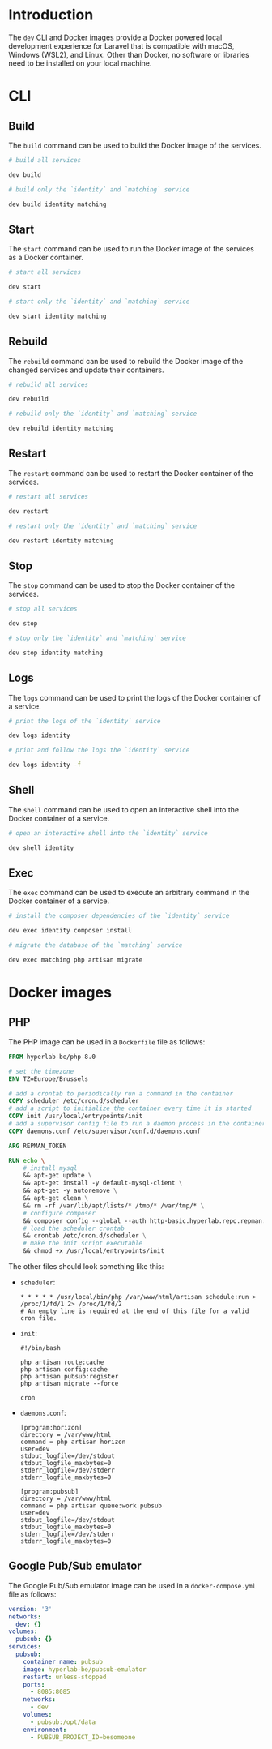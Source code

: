 # Introduction

The `dev` [CLI](#cli) and [Docker images](#docker-images) provide a Docker powered local development experience for Laravel that is compatible with macOS, Windows (WSL2), and Linux. Other than Docker, no software or libraries need to be installed on your local machine.

# CLI

## Build

The `build` command can be used to build the Docker image of the services.

```bash
# build all services

dev build

# build only the `identity` and `matching` service

dev build identity matching
```

## Start

The `start` command can be used to run the Docker image of the services as a Docker container.

```bash
# start all services

dev start

# start only the `identity` and `matching` service

dev start identity matching
```

## Rebuild

The `rebuild` command can be used to rebuild the Docker image of the changed services and update their containers.

```bash
# rebuild all services

dev rebuild

# rebuild only the `identity` and `matching` service

dev rebuild identity matching
```

## Restart

The `restart` command can be used to restart the Docker container of the services.

```bash
# restart all services

dev restart

# restart only the `identity` and `matching` service

dev restart identity matching
```

## Stop

The `stop` command can be used to stop the Docker container of the services.

```bash
# stop all services

dev stop

# stop only the `identity` and `matching` service

dev stop identity matching
```

## Logs

The `logs` command can be used to print the logs of the Docker container of a service.

```bash
# print the logs of the `identity` service

dev logs identity

# print and follow the logs the `identity` service

dev logs identity -f
```

## Shell

The `shell` command can be used to open an interactive shell into the Docker container of a service.

```bash
# open an interactive shell into the `identity` service

dev shell identity
```

## Exec

The `exec` command can be used to execute an arbitrary command in the Docker container of a service.

```bash
# install the composer dependencies of the `identity` service

dev exec identity composer install

# migrate the database of the `matching` service

dev exec matching php artisan migrate
```

# Docker images

## PHP

The PHP image can be used in a `Dockerfile` file as follows:

```dockerfile
FROM hyperlab-be/php-8.0

# set the timezone
ENV TZ=Europe/Brussels

# add a crontab to periodically run a command in the container
COPY scheduler /etc/cron.d/scheduler
# add a script to initialize the container every time it is started
COPY init /usr/local/entrypoints/init
# add a supervisor config file to run a daemon process in the container
COPY daemons.conf /etc/supervisor/conf.d/daemons.conf

ARG REPMAN_TOKEN

RUN echo \
    # install mysql
    && apt-get update \
    && apt-get install -y default-mysql-client \
    && apt-get -y autoremove \
    && apt-get clean \
    && rm -rf /var/lib/apt/lists/* /tmp/* /var/tmp/* \
    # configure composer
    && composer config --global --auth http-basic.hyperlab.repo.repman.io token $REPMAN_TOKEN \
    # load the scheduler crontab
    && crontab /etc/cron.d/scheduler \
    # make the init script executable
    && chmod +x /usr/local/entrypoints/init
```

The other files should look something like this:

- `scheduler`:

    ```
    * * * * * /usr/local/bin/php /var/www/html/artisan schedule:run > /proc/1/fd/1 2> /proc/1/fd/2
    # An empty line is required at the end of this file for a valid cron file.
    ```

- `init`:

    ```
    #!/bin/bash

    php artisan route:cache
    php artisan config:cache
    php artisan pubsub:register
    php artisan migrate --force

    cron
    ```

- `daemons.conf`:

    ```
    [program:horizon]
    directory = /var/www/html
    command = php artisan horizon
    user=dev
    stdout_logfile=/dev/stdout
    stdout_logfile_maxbytes=0
    stderr_logfile=/dev/stderr
    stderr_logfile_maxbytes=0

    [program:pubsub]
    directory = /var/www/html
    command = php artisan queue:work pubsub
    user=dev
    stdout_logfile=/dev/stdout
    stdout_logfile_maxbytes=0
    stderr_logfile=/dev/stderr
    stderr_logfile_maxbytes=0
    ```

## Google Pub/Sub emulator

The Google Pub/Sub emulator image can be used in a `docker-compose.yml` file as follows:

```yaml
version: '3'
networks:
  dev: {}
volumes:
  pubsub: {}
services:
  pubsub:
    container_name: pubsub
    image: hyperlab-be/pubsub-emulator
    restart: unless-stopped
    ports:
      - 8085:8085
    networks:
      - dev
    volumes:
      - pubsub:/opt/data
    environment:
      - PUBSUB_PROJECT_ID=besomeone
```